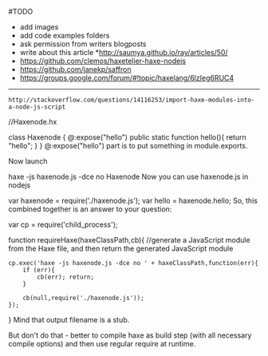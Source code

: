 #TODO

* add images
* add code examples folders
* ask permission from writers blogposts
* write about this article
    *http://saumya.github.io/ray/articles/50/
* https://github.com/clemos/haxetelier-haxe-nodejs
* https://github.com/janekp/saffron
* https://groups.google.com/forum/#!topic/haxelang/6lzIeg6RUC4

-----
 	http://stackoverflow.com/questions/14116253/import-haxe-modules-into-a-node-js-script

//Haxenode.hx

class Haxenode {
  @:expose("hello")
  public static function hello(){
    return "hello";
  }
}
@:expose("hello") part is to put something in module.exports.

Now launch

haxe -js haxenode.js -dce no Haxenode
Now you can use haxenode.js in nodejs

var haxenode = require('./haxenode.js');
var hello = haxenode.hello;
So, this combined together is an answer to your question:

var cp = require('child_process');

function requireHaxe(haxeClassPath,cb){
    //generate a JavaScript module from the Haxe file, and then return the generated JavaScript module

    cp.exec('haxe -js haxenode.js -dce no ' + haxeClassPath,function(err){
        if (err){
            cb(err); return;
        }

        cb(null,require('./haxenode.js'));
    });
}
Mind that output filename is a stub.

But don't do that - better to compile haxe as build step (with all necessary compile options) and then use regular require at runtime.